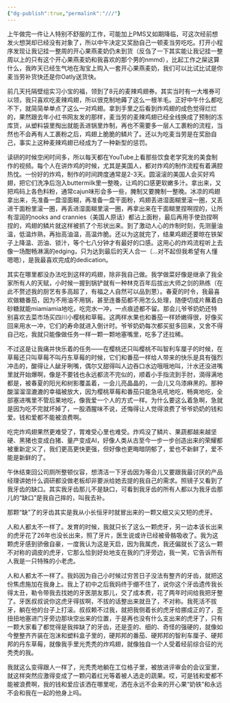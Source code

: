 ```yaml
---
{"dg-publish":true,"permalink":"///"}
---
```



上午做完一件让人特别不舒服的工作，可能加上PMS又如期降临，可这次经前想发火想哭却已经没有对象了，所以中午决定又奖励自己一顿麦当劳吃吃。打开小程序发现让我记挂一整周的开心果燕麦奶仍未到货（反刍了一下其实能让我记挂一整周以上的只有这个开心果燕麦奶和我喜欢的那个男的nmmd），比起工作之屎这算什么，我昨天已经生气地在淘宝上购入一套开心果燕麦奶，我们可以比试比试是你麦当劳补货快还是你Oatly送货快。

前几天托隔壁组实习小宝的福，领到了8元的麦辣鸡翅券。其实当时有一大堆券可以领，我只喜欢吃麦辣鸡翅，所以很克制地薅了这么一根羊毛。正好中午什么都吃不下，就简简单单点了这么一对鸡翅。拿到手里之后看到炸鸡翅的成色觉得烂烂的，果然跟去年小红书网友发的那样，麦当劳的麦辣鸡翅已经全线换成了预制的冻库货，从塑料袋里掏出就能丢进锅里炸制，再也不需要多一层人工裹粉的流程，当然也不会再有人工裹粉之后，鸡翅上脆脆的鳞片了。还以为吃麦当劳是在奖励自己，事实上这种麦辣鸡翅已经成为了一种新型的惩罚。

读研的时候空闲时间多，所以每天都在YouTube上看那些饮食老学究发的美食制作的视频。每个人在讲炸鸡的时候，尤其是美国人，都对炸鸡的制作流程有着满腔热忱。一份好的炸鸡，制作的时间跨度通常是2-3天。圆滚滚的美国人会买好鸡翅，把它们洗净后泡入buttermilk里一整晚，让鸡的口感更软嫩多汁。拿出来，又把鸡码上各色料粉，通常cajun味形会多一些，腌制又要腌制一整晚。冰凉的鸡翅拿出来，先准备一盘湿面糊，再准备一盘干面粉，鸡翅丢进湿面糊里滚一圈，又丢进干面粉里滚一圈，再丢进湿面糊里滚一圈，再拿出来在干面糊里捏啊捏的，让所有湿润的nooks and crannies（美国人原话）都沾上面粉，最后再用手使劲捏啊捏的，鸡翅的鳞片就这样被抓了个形状出来。到了激动人心的炸制时刻，先测量油温，低温炸熟，再抬高油温，高温炸脆。还以为这就完了，结果鸡翅还要晾在铁架子上降温、沥油、锁汁，等个七八分钟才有最好的口感。这用心的炸鸡流程听上去像一场酣畅淋漓的edging，只为达到最后的天人合一（…对不起但我希望有人懂嗯嗯），是我最喜欢完成的dedication。

其实在哪里都没办法吃到这样的鸡翅，除非我自己做。我学做菜好像是继承了我全家所有人的天赋，小时候一握到锅铲就有一种林克百年后拔出大师之剑的熟练（在此不赘述我的厨艺有多高超了，有福之人自然可以品到蒽）。春夏的时令，我最喜欢做糖番茄，因为不用油不用锅，甚至连番茄都不用怎么处理，随便切成片蘸着白砂糖就能miamiamia地吃，吃完水一冲，一点痕迹都不留。那会儿爷爷奶奶还特别喜欢去菜市场买四川小樱桃和草莓。这两样水果也和番茄一样娇嫩得很，好像买回来用水一冲，它们的寿命就进入倒计时。爷爷奶奶每次都买挺多回来，又舍不得自己吃，我就只能像做任务一样一颗一颗地塞嘴里，吃多了还拉稀。

不过这是让我痛并快乐着的任务——在樱桃还只叫樱桃不叫智利车厘子的时候，在草莓还只叫草莓不叫丹东草莓的时候，它们和番茄一样给人带来的快乐是具有强烈冲击的，酸得让人龇牙咧嘴，偶尔又甜得叫人边吞口水边哦哦地叫，汁水还没进嘴里就开始爆啊，像是不要钱也永远都流不完似的，顺着小手指流到手肘，滴得满地都是，被春夏的阳光和树影覆盖着，一会儿亮晶晶的，一会儿又乌漆麻黑的。那种酸溜溜湿漉漉的幸福被放大，因为樱桃草莓和番茄只能急吼吼地吃，畅爽地吃，全部塞进嘴里不管后果地吃，像我爱一个人的方式一样。为什么要这么着急啊，急就是因为吃不完就坏掉了，一股酒腥味不说，还悔得让人觉得浪费了爷爷奶奶的钱和爱。钱和爱都不能被浪费啊。

吃完炸鸡翅果然更难受了，胃难受心里也难受。炸鸡没了鳞片、果蔬都越来越坚硬、黑猪也变成白猪、量产变成AI，好像人类从古至今一步一步创造出来的荣耀都被重新定义了，我们更高更快更强，但好像也更晦暗阴郁了，爱也不新鲜了，爱不能是新鲜的了。

午休结束回公司厕所整顿仪容，想清洁一下牙齿因为等会儿又要跟我最讨厌的产品经理讲她什么调研都没做老板却非要派给她去提的我自己的需求。照镜子又看到了我牙齿的缺口。其实我牙齿那儿不是缺口，可看到我牙齿的所有人都以为我牙齿那儿的“缺口”是我自己摔的，叫我去补。

那颗“缺”了的牙齿其实是我从小长恒牙时就冒出来的一颗又细又尖又短的虎牙。

人和人都太不一样了。发育的时候，我就只长了这么一颗虎牙，另一边本该长出来的虎牙花了26年也没长出来，照了牙片，医生说或许已经被骨骼吸收了。我为这颗虎牙感到骄傲自豪，一度我认为这是天启，因为我属虎，我还偏就长了这么一颗不对称的调皮的虎牙，它那么恰到好处地支在我的门牙旁边，我一笑，它告诉所有人我是一只特殊的小老虎。

人和人都太不一样了。我妈因为自己小时候过穷苦日子没法有整齐的牙齿，就把这份焦虑施加在我身上。我上了初中之后我妈终于绷不住了，说你这个牙齿遗传我长得太丑，勒令带我去找她的牙医朋友那儿，交了成本费，花了两年时间给我把牙整了。牙医叔叔说你这虎牙得拔啊，不拔的话整出来就丑了，不对称。我死活不拔牙，躺在他的台子上打滚。叔叔赖不过我，就把我侧着长的虎牙给挪成正的了，歪扭扭地塞进门牙旁边那块空出来的位置，于是再也没有什么支出来的虎牙了，只有一颗大家看了都觉得是我摔缺了的牙齿，还是歪的、细的、奇怪的强硬的，就像如今整整齐齐装在泡沫和塑料盒子里的，硬邦邦的番茄、硬邦邦的智利车厘子、硬邦邦的丹东草莓，就像我手里光秃秃的炸鸡翅，就像独自一个人受着经前综合征的光秃秃的我。

我就这么变得跟人一样了，光秃秃地躺在工位格子里，被放进评审会的会议室里，就这样突然应激得变成了一颗闪着红光等着被人选走的蔬果。哎，可是钱和爱都不能被浪费啊，我的钱和爱应该洒在哪里呢，洒在永远不会来的开心果“奶铁”和永远不会和我在一起的他身上吗。